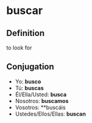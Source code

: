 # buscar

## Definition
to look for

## Conjugation

- Yo: **busco**
- Tú: **buscas**
- Él/Ella/Usted: **busca**
- Nosotros: **buscamos**
- Vosotros: **buscáis
- Ustedes/Ellos/Ellas: **buscan**